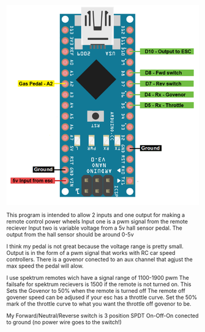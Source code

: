 
![Image of Yaktocat](https://github.com/Voodoobrew101/Remote_control_Power_Wheels_Project/blob/078a31f9d7e11925afd6f1379390db140e579750/Pinout.png)

This program is intended to allow 2 inputs and one output for making a remote control power wheels
Input one is a pwm signal from the remote reciever
Input two is variable voltage from a 5v hall sensor pedal. 
  The output from the hall sensor should be around 0-5v

I think my pedal is not great because the voltage range is pretty small.
Output is in the form of a pwm signal that works with RC car speed controllers.
There is a govenor conected to an aux channel that agjust the max speed the pedal will alow.

I use spektrum remotes wich have a signal range of 1100-1900 pwm 
The failsafe for spektrum recievers is 1500 if the remote is not turned on. 
This Sets the Govenor to 50% when the remote is turned off
  The remote off govener speed can be adjused if your esc has a throttle curve.
    Set the 50% mark of the throttle curve to what you want the throttle off govenor to be.

My Forward/Neutral/Reverse switch is 3 position SPDT On-Off-On conected to ground (no power wire goes to the switch!)
